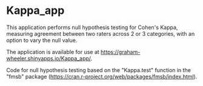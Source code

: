 # Kappa_app
This application performs null hypothesis testing for Cohen's Kappa, measuring agreement between two raters across 2 or 3 categories, with an option to vary the null value.

The application is available for use at https://graham-wheeler.shinyapps.io/Kappa_app/.

Code for null hypothesis testing based on the "Kappa.test" function in the "fmsb" package (https://cran.r-project.org/web/packages/fmsb/index.html).
